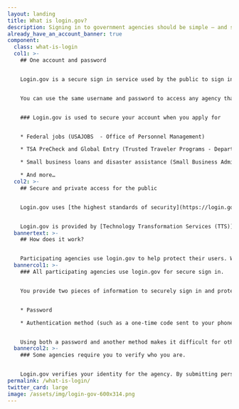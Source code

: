 ```yaml
---
layout: landing
title: What is login.gov?
description: Signing in to government agencies should be simple — and secure.
already_have_an_account_banner: true
component:
  class: what-is-login
  col1: >-
    ## One account and password


    Login.gov is a secure sign in service used by the public to sign in to participating government agencies. Participating agencies will ask you to create a login.gov account to securely access your information on their website or application.


    You can use the same username and password to access any agency that partners with login.gov. This streamlines your process and eliminates the need to remember multiple usernames and passwords.


    ### Login.gov is used to secure your account when you apply for


    * Federal jobs (USAJOBS  - Office of Personnel Management)

    * TSA PreCheck and Global Entry (Trusted Traveler Programs - Department of Homeland Security)

    * Small business loans and disaster assistance (Small Business Administration)

    * And more…
  col2: >-
    ## Secure and private access for the public


    Login.gov uses [the highest standards of security](https://login.gov/security/) to keep your information safe including identity verification and [two-factor authentication](https://login.gov/help/authentication-methods/which-authentication-method-should-i-use/).


    Login.gov is provided by [Technology Transformation Services (TTS)](https://www.gsa.gov/tts).
  bannertext: >-
    ## How does it work?


    Participating agencies use login.gov to help protect their users. When you try to sign in to a participating agency, you’ll be prompted to sign in or create an account with login.gov before you can access your profile with that agency.  
  bannercol1: >-
    ### All participating agencies use login.gov for secure sign in.


    You provide two pieces of information to securely sign in and protect your information. 


    * Password 

    * Authentication method (such as a one-time code sent to your phone or an authentication app) 


    Using both a password and another method makes it difficult for others to access your information.
  bannercol2: >-
    ### Some agencies require you to verify who you are. 


    Login.gov verifies your identity for the agency. By submitting personal identifiable information (PII), such as your photo ID, you can verify that you are you and not someone pretending to be you. We only confirm that you are you and do not make any determination on eligibility for agency services.
permalink: /what-is-login/
twitter_card: large
image: /assets/img/login-gov-600x314.png
---
```

